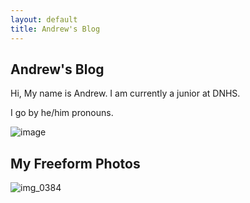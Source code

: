 ```yaml
---
layout: default
title: Andrew's Blog
---
```



## Andrew's Blog 
Hi, My name is Andrew. I am currently a junior at DNHS.

I go by he/him pronouns.

![image](https://github.com/andri-c/student1/assets/143442846/2bda2ba8-ea46-4a12-9a5f-826237db65f0)

## My Freeform Photos
![img_0384](https://github.com/andri-c/student1/assets/143442846/5883184a-1e7b-4a20-8338-365c3d1b7407)

